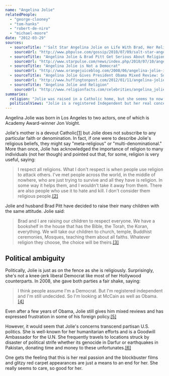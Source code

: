 ```yaml
---
name: "Angelina Jolie"
relatedPeople:
  - "george-clooney"
  - "tom-hanks"
  - "robert-de-niro"
  - "michael-moore"
date: "2012-03-29"
sources:
  - sourceTitle: "'Salt Star Angelina Jolie on Life With Brad, Her Religious Beliefs and More"
    sourceUrl: "http://www.pbpulse.com/gossip/2010/07/09/salt-star-angelina-jolie-on-life-with-brad-her-religious-beliefs-and-more/"
  - sourceTitle: "Angelina Jolie & Brad Pitt Get Serious About Religion"
    sourceUrl: "http://www.starpulse.com/news/index.php/2010/07/10/angelina_jolie_brad_pitt_get_serious_"
  - sourceTitle: "Angelina Jolie is Not a Democrat"
    sourceUrl: "http://www.orangejuiceblog.com/2008/06/angelina-jolie-is-not-a-democrat/"
  - sourceTitle: "Angelina Jolie Gives President Obama Mixed Review: Some Things Wonderful, Others Frustrating"
    sourceUrl: "http://www.huffingtonpost.com/2012/01/11/angelina-jolie-gives-obama-mixed-wonderful-frustrating_n_1199772.html"
  - sourceTitle: "Angelina Jolie and Religion"
    sourceUrl: "http://www.religionfacts.com/celebrities/angelina_jolie.htm"
summaries:
  religion: "Jolie was raised in a Catholic home, but she seems to now find value in all religious beliefs."
  politicalViews: "Jolie is a registered Independent but her real concerns lie in aid and humanitarian work."
---
```


Angelina Jolie was born in Los Angeles to two actors, one of which is Academy Award-winner Jon Voight.

Jolie's mother is a devout Catholic<a class="source-citation" href="#http%3A%2F%2Fwww.pbpulse.com%2Fgossip%2F2010%2F07%2F09%2Fsalt-star-angelina-jolie-on-life-with-brad-her-religious-beliefs-and-more%2F" title="Salt Star Angelina Jolie on Life With Brad, Her Religious Beliefs and More">[1]</a> but Jolie does not subscribe to any particular faith or denomination. In fact, if one were to describe Jolie's religious beliefs, they might say "meta-religious" or "multi-denominational." More than once, Jolie has acknowledged the importance of religion to many individuals (not her though) and pointed out that, for some, religion is very useful, saying:

>I respect all religions. What I don't respect is when people use religion to attack others. I've met people across the world, in the middle of nowhere, who are just trying to survive and all they have is religion. In some way it helps them, and I wouldn't take it away from them. There are also people who use it to hate and kill. I don't consider them religious people.<a class="source-citation" href="#http%3A%2F%2Fwww.pbpulse.com%2Fgossip%2F2010%2F07%2F09%2Fsalt-star-angelina-jolie-on-life-with-brad-her-religious-beliefs-and-more%2F" title="&apos;Salt Star Angelina Jolie on Life With Brad, Her Religious Beliefs and More">[2]</a>

Jolie and husband Brad Pitt have decided to raise their many children with the same attitude. Jolie said:

>Brad and I are raising our children to respect everyone. We have a bookshelf in the house that has the Bible, the Torah, the Koran, everything. We will take our children to church, temple, Buddhist ceremonies, Mosques, teaching them about all faiths. Whatever religion they choose, the choice will be theirs.<a class="source-citation" href="#http%3A%2F%2Fwww.starpulse.com%2Fnews%2Findex.php%2F2010%2F07%2F10%2Fangelina_jolie_brad_pitt_get_serious_" title="Angelina Jolie &amp; Brad Pitt Get Serious About Religion">[3]</a>

## Political ambiguity

Politically, Jolie is just as on the fence as she is religiously. Surprisingly, she's not a knee-jerk liberal Democrat like most of her Hollywood counterparts. In 2008, she gave both parties a fair shake, saying:

>I think people assume I'm a Democrat. But I'm registered independent and I'm still undecided. So I'm looking at McCain as well as Obama.<a class="source-citation" href="#http%3A%2F%2Fwww.orangejuiceblog.com%2F2008%2F06%2Fangelina-jolie-is-not-a-democrat%2F" title="Angelina Jolie is Not a Democrat">[4]</a>

Even after a few years of Obama, Jolie still gives him mixed reviews and has expressed frustration in some of his foreign policy.<a class="source-citation" href="#http%3A%2F%2Fwww.huffingtonpost.com%2F2012%2F01%2F11%2Fangelina-jolie-gives-obama-mixed-wonderful-frustrating_n_1199772.html" title="Angelina Jolie Gives President Obama Mixed Review: Some Things Wonderful, Others Frustrating">[5]</a>

However, it would seem that Jolie's concerns transcend partisan U.S. politics. She is well-known for her humanitarian efforts and is a Goodwill Ambassador for the U.N. She frequently travels to locations struck by disaster of political strife whether its genocide in Darfur or earthquakes in Pakistan, donating time and money to these unfortunates.<a class="source-citation" href="#http%3A%2F%2Fwww.religionfacts.com%2Fcelebrities%2Fangelina_jolie.htm" title="Angelina Jolie and Religion">[6]</a>

One gets the feeling that this is her real passion and the blockbuster films and glitzy red carpet appearances are just a means to an end for her. She really seems to care, so good for her.